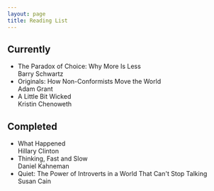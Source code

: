 ```yaml
---
layout: page
title: Reading List
---
```

## Currently

<ul class="book-list">
	<li>The Paradox of Choice: Why More Is Less<br>
		<span class="author">Barry Schwartz</span>
	</li>
	<li>Originals: How Non-Conformists Move the World<br>
		<span class="author">Adam Grant</span>
	</li>
	<li>A Little Bit Wicked<br>
		<span class="author">Kristin Chenoweth</span>
	</li>
</ul>

## Completed

<ul class="book-list">
	<li>What Happened<br>
		<span class="author">Hillary Clinton</span>
	</li>
	<li>Thinking, Fast and Slow<br>
		<span class="author">Daniel Kahneman</span>
	</li>
	<li>Quiet: The Power of Introverts in a World That Can't Stop Talking<br>
		<span class="author">Susan Cain</span>
	</li>
</ul>

